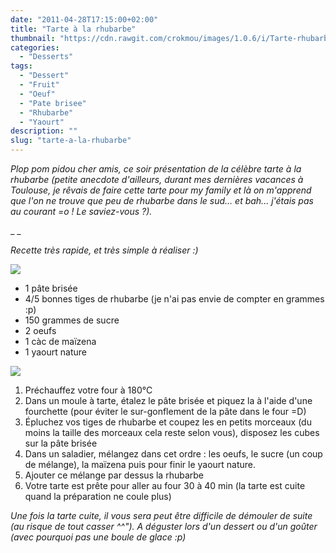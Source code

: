 ```yaml
---
date: "2011-04-28T17:15:00+02:00"
title: "Tarte à la rhubarbe"
thumbnail: "https://cdn.rawgit.com/crokmou/images/1.0.6/i/Tarte-rhubarbe.jpg"
categories:
  - "Desserts"
tags:
  - "Dessert"
  - "Fruit"
  - "Oeuf"
  - "Pate brisee"
  - "Rhubarbe"
  - "Yaourt"
description: ""
slug: "tarte-a-la-rhubarbe"
---
```


_Plop pom pidou cher amis, ce soir présentation de la célèbre tarte à la rhubarbe (petite anecdote d'ailleurs, durant mes dernières vacances à Toulouse, je rêvais de faire cette tarte pour my family et là on m'apprend que l'on ne trouve que peu de rhubarbe dans le sud... et bah... j'étais pas au courant =o ! Le saviez-vous ?)._

_ _

_Recette très rapide, et très simple à réaliser :)_

[![](http://3.bp.blogspot.com/-ui2XYIFexSo/TabbfqjXf3I/AAAAAAAAAEg/Bv0dl1RQBuY/s320/6+%25C3%25A0+8+personnes.jpg)](http://3.bp.blogspot.com/-ui2XYIFexSo/TabbfqjXf3I/AAAAAAAAAEg/Bv0dl1RQBuY/s1600/6+%25C3%25A0+8+personnes.jpg)

*   1 pâte brisée
*   4/5 bonnes tiges de rhubarbe (je n'ai pas envie de compter en grammes :p)
*   150 grammes de sucre
*   2 oeufs
*   1 càc de maïzena
*   1 yaourt nature

[![](http://4.bp.blogspot.com/-jD2raKy-t_w/Tabb3lV3eGI/AAAAAAAAAEk/G2RYajmhinM/s320/preparation.jpg)](http://4.bp.blogspot.com/-jD2raKy-t_w/Tabb3lV3eGI/AAAAAAAAAEk/G2RYajmhinM/s1600/preparation.jpg)

1.  Préchauffez votre four à 180°C
2.  Dans un moule à tarte, étalez le pâte brisée et piquez la à l'aide d'une fourchette (pour éviter le sur-gonflement de la pâte dans le four =D)
3.  Épluchez vos tiges de rhubarbe et coupez les en petits morceaux (du moins la taille des morceaux cela reste selon vous), disposez les cubes sur la pâte brisée
4.  Dans un saladier, mélangez dans cet ordre : les oeufs, le sucre (un coup de mélange), la maïzena puis pour finir le yaourt nature.
5.  Ajouter ce mélange par dessus la rhubarbe
6.  Votre tarte est prête pour aller au four 30 à 40 min (la tarte est cuite quand la préparation ne coule plus) 

_Une fois la tarte cuite, il vous sera peut être difficile de démouler de suite (au risque de tout casser ^^"). A déguster lors d'un dessert ou d'un goûter (avec pourquoi pas une boule de glace :p)_